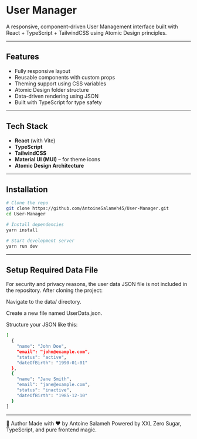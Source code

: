 # User Manager

A responsive, component-driven User Management interface built with React + TypeScript + TailwindCSS using Atomic Design principles.

---

## Features

- Fully responsive layout
- Reusable components with custom props
- Theming support using CSS variables
- Atomic Design folder structure
- Data-driven rendering using JSON
- Built with TypeScript for type safety

---

## Tech Stack

- **React** (with Vite)
- **TypeScript**
- **TailwindCSS**
- **Material UI (MUI)** – for theme icons
- **Atomic Design Architecture**

---

## Installation

```bash
# Clone the repo
git clone https://github.com/AntoineSalameh45/User-Manager.git
cd User-Manager

# Install dependencies
yarn install

# Start development server
yarn run dev
```

---

## Setup Required Data File

For security and privacy reasons, the user data JSON file is not included in the repository.
After cloning the project:

Navigate to the data/ directory.

Create a new file named UserData.json.

Structure your JSON like this:

```bash
[
  {
    "name": "John Doe",
    "email": "john@example.com",
    "status": "active",
    "dateOfBirth": "1990-01-01"
  },
  {
    "name": "Jane Smith",
    "email": "jane@example.com",
    "status": "inactive",
    "dateOfBirth": "1985-12-10"
  }
]
```

---

👤 Author
Made with ❤️ by Antoine Salameh
Powered by XXL Zero Sugar, TypeScript, and pure frontend magic.